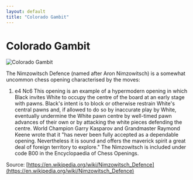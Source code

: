 ```yaml
---
layout: default
title: "Colorado Gambit"
---
```


# Colorado Gambit

![Colorado Gambit](https://www.thechesswebsite.com/wp-content/uploads/2016/05/Colorado-Gambit.jpg)

The Nimzowitsch Defence (named after Aron Nimzowitsch) is a somewhat uncommon chess opening characterised by the moves:

1. e4 Nc6
This opening is an example of a hypermodern opening in which Black invites White to occupy the centre of the board at an early stage with pawns. Black's intent is to block or otherwise restrain White's central pawns and, if allowed to do so by inaccurate play by White, eventually undermine the White pawn centre by well-timed pawn advances of their own or by attacking the white pieces defending the centre. World Champion Garry Kasparov and Grandmaster Raymond Keene wrote that it "has never been fully accepted as a dependable opening. Nevertheless it is sound and offers the maverick spirit a great deal of foreign territory to explore."
The Nimzowitsch is included under code B00 in the Encyclopaedia of Chess Openings.

Source: [https://en.wikipedia.org/wiki/Nimzowitsch_Defence](https://en.wikipedia.org/wiki/Nimzowitsch_Defence)
